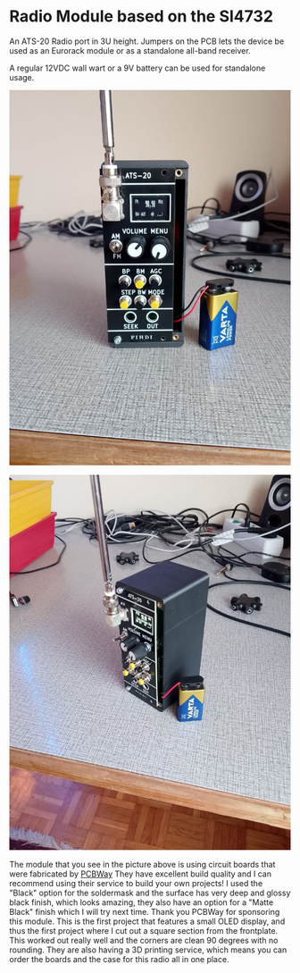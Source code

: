 # Radio Module based on the SI4732

An ATS-20 Radio port in 3U height. Jumpers on the PCB lets the device be used as an Eurorack module or as a standalone all-band receiver.

A regular 12VDC wall wart or a 9V battery can be used for standalone usage.

![](https://raw.githubusercontent.com/Fihdi/ATS-20-Eurorack/refs/heads/main/Radio.jpeg)

![](https://raw.githubusercontent.com/Fihdi/ATS-20-Eurorack/refs/heads/main/Radio2.jpeg)

The module that you see in the picture above is using circuit boards that were fabricated by [PCBWay](https://www.pcbway.com/) They have excellent build quality and I can recommend using their service to build your own projects! I used the "Black" option for the soldermask and the surface has very deep and glossy black finish, which looks amazing, they also have an option for a "Matte Black" finish which I will try next time. Thank you PCBWay for sponsoring this module. 
This is the first project that features a small OLED display, and thus the first project where I cut out a square section from the frontplate. This worked out really well and the corners are clean 90 degrees with no rounding. They are also having a 3D printing service, which means you can order the boards and the case for this radio all in one place.
